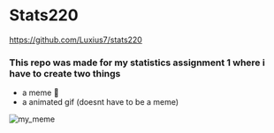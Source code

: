 # Stats220
https://github.com/Luxius7/stats220
### This repo was made for my statistics assignment 1 where i have to create two things
* a meme 🤪
* a animated gif (doesnt have to be a meme)

![my_meme](https://user-images.githubusercontent.com/100745235/158490513-ad439799-cfc2-4fa3-988c-7de0ee26cff5.png)
